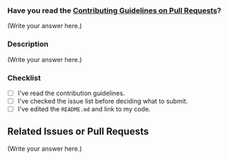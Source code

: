 <!--
Thank you for sending the PR! We appreciate you spending the time to work on these changes.

Help us understand your motivation by explaining why you decided to make this change.
You can learn more about contributing to NeoAlgo here: https://github.com/TesseractCoding/NeoAlgo/blob/master/CONTRIBUTING.md

Happy Contributing!

-->

### Have you read the [Contributing Guidelines on Pull Requests](https://github.com/Tenet-Coding/ArtofCoding/blob/main/CONTRIBUTING.md#pull-requests)?

(Write your answer here.)

### Description

(Write your answer here.)

### Checklist

- [ ] I've read the contribution guidelines.
- [ ] I've checked the issue list before deciding what to submit.
- [ ] I've edited the `README.md` and link to my code.

## Related Issues or Pull Requests

(Write your answer here.)
